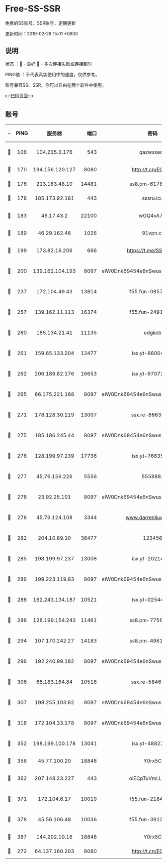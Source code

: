 # Free-SS-SSR

免费的SS账号、SSR账号，定期更新

更新时间：2019-02-28 15:01 +0800

## 说明

状态     ：🙂 - 良好 🙁 - 多次连接失败或连接超时

PING值   ：不代表真实使用中的速度，仅供参考。

账号兼容SS、SSR，你可以自由在两个软件中使用。

👉[扫码页面](https://liesauer.github.io/free-ss-ssr.github.io/)👈

## 账号

|-|PING|服务器|端口|密码|加密方式|区域|
|:----:|:----:|:-----:|-----:|:----:|:----:|:----:|
|🙂|106|104.215.3.176|543|qazwsxedc|aes-256-gcm|JP|
|🙂|170|194.156.120.127|8080|http://t.cn/EGJIyrl|rc4-md5|RU|
|🙂|176|213.183.48.10|14481|ss8.pm-61788121|rc4-md5|RU|
|🙂|178|185.173.92.181|443|sssru.icu|rc4-md5|RU|
|🙂|183|46.17.43.2|22100|wGQ4vA7D|aes-256-gcm|RU|
|🙂|189|46.29.162.46|1026|91vpn.cf|rc4-md5|RU|
|🙂|199|173.82.16.206|666|https://t.me/SSR0000|aes-256-cfb|US|
|🙂|200|139.162.104.193|8097|eIW0Dnk69454e6nSwuspv9DmS201tQ0D|aes-256-cfb|JP|
|🙂|237|172.104.49.43|13814|f55.fun-08578695|aes-256-cfb|SG|
|🙂|257|139.162.11.113|16374|f55.fun-24912847|aes-256-cfb|SG|
|🙂|260|185.134.21.41|11135|edgkeb|aes-256-cfb|GB|
|🙂|261|159.65.133.204|13477|isx.yt-86064845|aes-256-cfb|SG|
|🙂|262|206.189.82.176|16653|isx.yt-97072561|aes-256-cfb|SG|
|🙂|265|66.175.221.168|8097|eIW0Dnk69454e6nSwuspv9DmS201tQ0D|aes-256-cfb|US|
|🙂|271|178.128.30.219|13007|ssx.re-86635843|aes-256-cfb|SG|
|🙂|275|185.186.245.44|8097|eIW0Dnk69454e6nSwuspv9DmS201tQ0D|aes-256-cfb|NL|
|🙂|276|128.199.97.239|17736|isx.yt-76635136|aes-256-cfb|SG|
|🙂|277|45.76.159.226|5556|555888..|aes-256-cfb|SG|
|🙂|278|23.92.25.101|8097|eIW0Dnk69454e6nSwuspv9DmS201tQ0D|aes-256-cfb|US|
|🙂|278|45.76.124.108|3344|www.darrenliuwei.com|aes-256-cfb|AU|
|🙂|282|204.10.89.10|36477|123456|aes-256-cfb|US|
|🙂|285|198.199.97.237|13008|isx.yt-20214943|aes-256-cfb|US|
|🙂|286|199.223.119.83|8097|eIW0Dnk69454e6nSwuspv9DmS201tQ0D|aes-256-cfb|US|
|🙂|288|162.243.134.187|10521|isx.yt-02544652|aes-256-cfb|US|
|🙂|288|128.199.154.243|11461|ss8.pm-77562719|aes-256-cfb|SG|
|🙂|294|107.170.242.27|14183|ss8.pm-49612822|aes-256-cfb|US|
|🙂|296|192.240.99.182|8097|eIW0Dnk69454e6nSwuspv9DmS201tQ0D|aes-256-cfb|US|
|🙂|306|68.183.164.84|10518|ssx.re-58465857|aes-256-cfb|US|
|🙂|307|198.255.103.62|8097|eIW0Dnk69454e6nSwuspv9DmS201tQ0D|aes-256-cfb|US|
|🙂|318|172.104.33.178|8097|eIW0Dnk69454e6nSwuspv9DmS201tQ0D|aes-256-cfb|SG|
|🙂|352|198.199.100.178|13041|isx.yt-48827241|aes-256-cfb|US|
|🙂|356|45.77.100.20|18848|Y0rx5C|rc4-md5|US|
|🙂|362|207.148.23.227|443|oiECpTuVmLLxk4Ts|aes-256-cfb|US|
|🙂|371|172.104.6.17|10019|f55.fun-21841745|aes-256-cfb|US|
|🙂|378|45.56.106.48|10036|f55.fun-39139628|aes-256-cfb|US|
|🙂|387|144.202.10.16|18848|Y0rx5C|rc4-md5|US|
|🙂|272|64.137.160.203|8080|http://t.cn/EGJIyrl|rc4-md5|CA|
